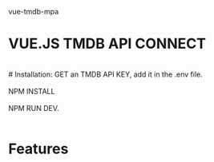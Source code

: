 vue-tmdb-mpa
# VUE.JS TMDB API CONNECT
<br>
# Installation:
GET an TMDB API KEY, add it in the .env file.<br><br>
NPM INSTALL<br><br>
NPM RUN DEV.<br><br>

# Features


